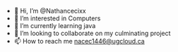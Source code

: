 - 👋 Hi, I’m @Nathancecixx
- 👀 I’m interested in Computers
- 🌱 I’m currently learning java
- 💞️ I’m looking to collaborate on my culminating project
- 📫 How to reach me nacec1446@ugcloud.ca

<!---
Nathancecixx/Nathancecixx is a ✨ special ✨ repository because its `README.md` (this file) appears on your GitHub profile.
You can click the Preview link to take a look at your changes.
--->
